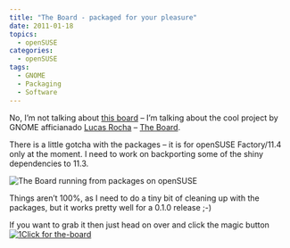 ```yaml
---
title: "The Board - packaged for your pleasure"
date: 2011-01-18
topics:
  - openSUSE
categories:
  - openSUSE
tags:
  - GNOME
  - Packaging
  - Software
---
```

No, I’m not talking about [this board][1] – I’m talking about the cool project by GNOME afficianado [Lucas Rocha][2] – [The Board][3].

 [1]: http://en.opensuse.org/Board "openSUSE Board"
 [2]: http://lucasr.org/ "Lucas Rocha's Blog"
 [3]: http://live.gnome.org/TheBoardProject "The Board's website"

There is a little gotcha with the packages – it is for openSUSE Factory/11.4 only at the moment. I need to work on backporting some of the shiny dependencies to 11.3.

![The Board running from packages on openSUSE][4]

 [4]: ../../../images/BoardScreenshot.png

Things aren’t 100%, as I need to do a tiny bit of cleaning up with the packages, but it works pretty well for a 0.1.0 release ;-)

If you want to grab it then just head on over and click the magic button [![1Click for the-board][5]][6]

[5]: ../../../images/1-click.png

 [6]: http://software.opensuse.org/ymp/home:FunkyPenguin:the-board/openSUSE_Factory/the-board.ymp?base=openSUSE:Factory&query=the-board "Install the-board with 1Click"

 
